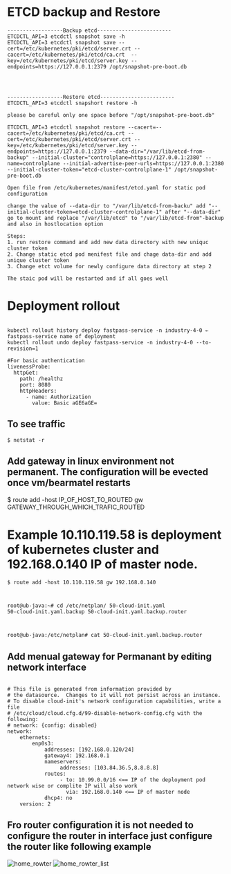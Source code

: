 # ETCD backup and Restore

```
------------------Backup etcd------------------------
ETCDCTL_API=3 etcdctl snapshot save -h
ETCDCTL_API=3 etcdctl snapshot save --cert=/etc/kubernetes/pki/etcd/server.crt --cacert=/etc/kubernetes/pki/etcd/ca.crt  --key=/etc/kubernetes/pki/etcd/server.key --endpoints=https://127.0.0.1:2379 /opt/snapshot-pre-boot.db




------------------Restore etcd------------------------
ETCDCTL_API=3 etcdctl snapshort restore -h

please be careful only one space before "/opt/snapshot-pre-boot.db"

ETCDCTL_API=3 etcdctl snapshot restore --cacert=--cacert=/etc/kubernetes/pki/etcd/ca.crt --cert=/etc/kubernetes/pki/etcd/server.crt --key=/etc/kubernetes/pki/etcd/server.key --endpoints=https://127.0.0.1:2379 --data-dir="/var/lib/etcd-from-backup" --initial-cluster="controlplane=https://127.0.0.1:2380" --name=controlplane --initial-advertise-peer-urls=https://127.0.0.1:2380 --initial-cluster-token="etcd-cluster-controlplane-1" /opt/snapshot-pre-boot.db

Open file from /etc/kubernetes/manifest/etcd.yaml for static pod configuration

change the value of --data-dir to "/var/lib/etcd-from-backu" add "--initial-cluster-token=etcd-cluster-controlplane-1" after "--data-dir" go to mount and replace "/var/lib/etcd" to "/var/lib/etcd-from"-backup and also in hostlocation option

Steps:
1. run restore command and add new data directory with new uniquc cluster token
2. Change static etcd pod menifest file and chage data-dir and add unique cluster token
3. Change etct volume for newly configure data directory at step 2

The staic pod will be restarted and if all goes well 
```

# Deployment rollout
<pre><code>
kubectl rollout history deploy fastpass-service -n industry-4-0 ⇐ fastpass-service name of deployment
kubectl rollout undo deploy fastpass-service -n industry-4-0 --to-revision=1

#For basic authentication
livenessProbe:
  httpGet:
    path: /healthz
    port: 8080
    httpHeaders:
      - name: Authorization
        value: Basic aGE6aGE=
</code></pre>

## To see traffic
<code>$ netstat -r </code>

## Add gateway in linux environment not permanent. The configuration will be evected once vm/bearmatel restarts
$ route add -host IP_OF_HOST_TO_ROUTED gw GATEWAY_THROUGH_WHICH_TRAFIC_ROUTED
# Example 10.110.119.58 is deployment of kubernetes cluster and 192.168.0.140 IP of master node.
<code>$ route add -host 10.110.119.58 gw 192.168.0.140



root@ub-java:~# cd /etc/netplan/
50-cloud-init.yaml  50-cloud-init.yaml.backup  50-cloud-init.yaml.backup.router

root@ub-java:/etc/netplan# cat 50-cloud-init.yaml.backup.router
</code>
## Add menual gateway for Permanant by editing network interface
<pre><code>
# This file is generated from information provided by
# the datasource.  Changes to it will not persist across an instance.
# To disable cloud-init's network configuration capabilities, write a file
# /etc/cloud/cloud.cfg.d/99-disable-network-config.cfg with the following:
# network: {config: disabled}
network:
    ethernets:
        enp0s3:
            addresses: [192.168.0.120/24]
            gateway4: 192.168.0.1
            nameservers:
                 addresses: [103.84.36.5,8.8.8.8]
            routes:
                 - to: 10.99.0.0/16 <== IP of the deployment pod network wise or complite IP will also work
                   via: 192.168.0.140 <== IP of master node
            dhcp4: no
    version: 2
</code></pre>
## Fro router configuration it is not needed to configure the router in interface just configure the router like following example
![home_rowter](https://drive.google.com/uc?id=1eL2Zt9UKgWmtsCxIPuPxagFzu8YlVBwY)
![home_rowter_list](https://drive.google.com/uc?id=14aDWTo8qAJc1agxLditE_fZ_pbiujkUl)


